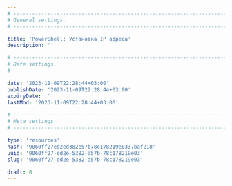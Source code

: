 ```yaml
---
# -------------------------------------------------------------------------------------------------------------------- #
# General settings.
# -------------------------------------------------------------------------------------------------------------------- #

title: 'PowerShell: Установка IP адреса'
description: ''

# -------------------------------------------------------------------------------------------------------------------- #
# Date settings.
# -------------------------------------------------------------------------------------------------------------------- #

date: '2023-11-09T22:28:44+03:00'
publishDate: '2023-11-09T22:28:44+03:00'
expiryDate: ''
lastMod: '2023-11-09T22:28:44+03:00'

# -------------------------------------------------------------------------------------------------------------------- #
# Meta settings.
# -------------------------------------------------------------------------------------------------------------------- #

type: 'resources'
hash: '9060ff27ed2ed382e57b78c178219e0337baf218'
uuid: '9060ff27-ed2e-5382-a57b-78c178219e03'
slug: '9060ff27-ed2e-5382-a57b-78c178219e03'

draft: 0
---
```




<!--more-->
